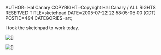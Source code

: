 AUTHOR=Hal Canary
COPYRIGHT=Copyright Hal Canary / ALL RIGHTS RESERVED
TITLE=sketchpad
DATE=2005-07-22 22:58:05-05:00 (CDT)
POSTID=494
CATEGORIES=art;

I took the sketchpad to work today.  
  
![[]](https://halcanary.org/art/2005-07-22-Picture024.jpg)  
  
![[]](https://halcanary.org/art/2005-07-22-Picture025.jpg)
